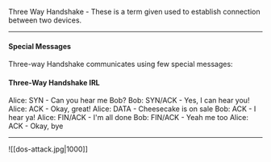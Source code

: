 Three Way Handshake
\- These is a term given used to establish connection between two devices.

---
#### Special Messages
Three-way Handshake communicates using few special messages:

#### Three-Way Handshake IRL
Alice: SYN - Can you hear me Bob?
Bob: SYN/ACK - Yes, I can hear you!
Alice: ACK - Okay, great!
Alice: DATA - Cheesecake is on sale
Bob: ACK - I hear ya! 
Alice: FIN/ACK - I'm all done
Bob: FIN/ACK - Yeah me too
Alice: ACK - Okay, bye


---
![[dos-attack.jpg|1000]]
